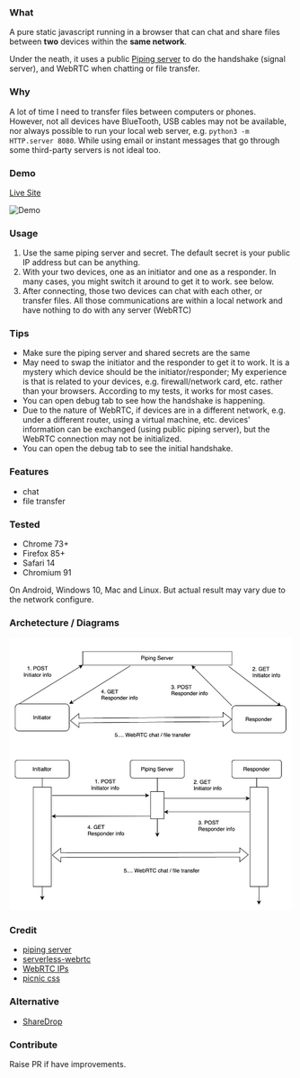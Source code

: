 ### What
A pure static javascript running in a browser that can chat and share files between **two** devices within the **same network**.

Under the neath, it uses  a public [Piping server](https://github.com/nwtgck/piping-server) to do the handshake (signal server), and WebRTC when chatting or file transfer.

### Why
A lot of time I need to transfer files between computers or phones. However, not all devices have BlueTooth, USB cables may not be available, nor always possible to run your local web server, e.g. `python3 -m HTTP.server 8080`. While using email or instant messages that go through some third-party servers is not ideal too.

### Demo
[Live Site](https://privapps.github.io/share/)

![Demo](./demos.gif)


### Usage
1. Use the same piping server and secret. The default secret is your public IP address but can be anything.
2. With your two devices, one as an initiator and one as a responder. In many cases, you might switch it around to get it to work. see below.
3. After connecting, those two devices can chat with each other, or transfer files. All those communications are within a local network and have nothing to do with any server (WebRTC)

### Tips
- Make sure the piping server and shared secrets are the same
- May need to swap the initiator and the responder to get it to work. It is a mystery which device should be the initiator/responder; My experience is that is related to your devices, e.g. firewall/network card, etc. rather than your browsers. According to my tests, it works for most cases.
- You can open debug tab to see how the handshake is happening.
- Due to the nature of WebRTC, if devices are in a different network, e.g. under a different router, using a virtual machine, etc. devices' information can be exchanged (using public piping server), but the WebRTC connection may not be initialized.
- You can open the debug tab to see the initial handshake.

### Features
* chat
* file transfer

### Tested
* Chrome 73+
* Firefox 85+
* Safari 14
* Chromium 91

On Android, Windows 10, Mac and Linux. But actual result may vary due to the network configure.

### Archetecture / Diagrams
![Diagram](./diagram.jpg)

### Credit
* [piping server](https://github.com/nwtgck/piping-server)
* [serverless-webrtc](https://github.com/svarunan/serverless-webrtc)
* [WebRTC IPs](https://github.com/diafygi/webrtc-ips)
* [picnic css](https://github.com/franciscop/picnic)

### Alternative 
* [ShareDrop](https://github.com/szimek/sharedrop)

### Contribute
Raise PR if have improvements.

